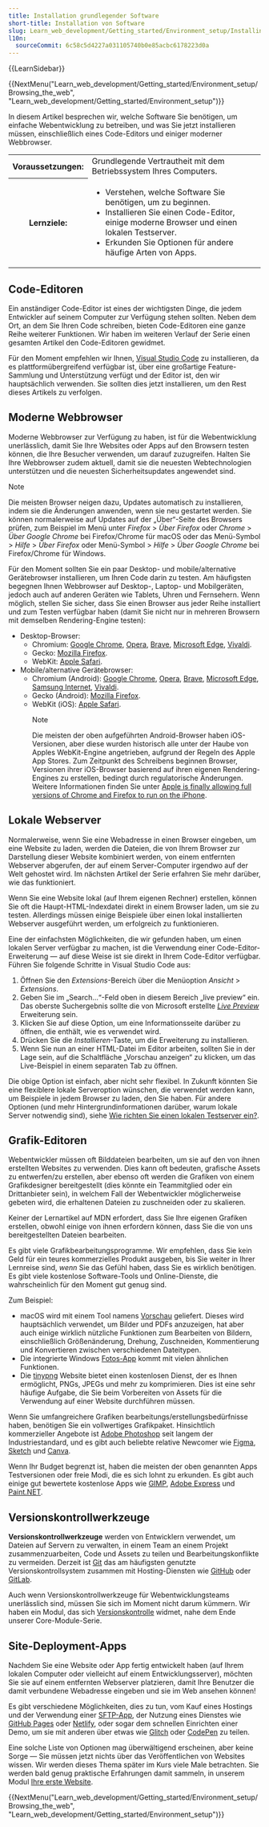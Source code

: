 ```yaml
---
title: Installation grundlegender Software
short-title: Installation von Software
slug: Learn_web_development/Getting_started/Environment_setup/Installing_software
l10n:
  sourceCommit: 6c58c5d4227a031105740b0e85acbc6178223d0a
---
```


{{LearnSidebar}}

{{NextMenu("Learn_web_development/Getting_started/Environment_setup/Browsing_the_web", "Learn_web_development/Getting_started/Environment_setup")}}

In diesem Artikel besprechen wir, welche Software Sie benötigen, um einfache Webentwicklung zu betreiben, und was Sie jetzt installieren müssen, einschließlich eines Code-Editors und einiger moderner Webbrowser.

<table>
  <tbody>
    <tr>
      <th scope="row">Voraussetzungen:</th>
      <td>
        Grundlegende Vertrautheit mit dem Betriebssystem Ihres Computers.
      </td>
    </tr>
    <tr>
      <th scope="row">Lernziele:</th>
      <td>
        <ul>
          <li>Verstehen, welche Software Sie benötigen, um zu beginnen.</li>
          <li>Installieren Sie einen Code-Editor, einige moderne Browser und einen lokalen Testserver.</li>
          <li>Erkunden Sie Optionen für andere häufige Arten von Apps.</li>
        </ul>
      </td>
    </tr>
  </tbody>
</table>

## Code-Editoren

Ein anständiger Code-Editor ist eines der wichtigsten Dinge, die jedem Entwickler auf seinem Computer zur Verfügung stehen sollten. Neben dem Ort, an dem Sie Ihren Code schreiben, bieten Code-Editoren eine ganze Reihe weiterer Funktionen. Wir haben im weiteren Verlauf der Serie einen gesamten Artikel den Code-Editoren gewidmet.

Für den Moment empfehlen wir Ihnen, [Visual Studio Code](https://code.visualstudio.com/) zu installieren, da es plattformübergreifend verfügbar ist, über eine großartige Feature-Sammlung und Unterstützung verfügt und der Editor ist, den wir hauptsächlich verwenden. Sie sollten dies jetzt installieren, um den Rest dieses Artikels zu verfolgen.

## Moderne Webbrowser

Moderne Webbrowser zur Verfügung zu haben, ist für die Webentwicklung unerlässlich, damit Sie Ihre Websites oder Apps auf den Browsern testen können, die Ihre Besucher verwenden, um darauf zuzugreifen. Halten Sie Ihre Webbrowser zudem aktuell, damit sie die neuesten Webtechnologien unterstützen und die neuesten Sicherheitsupdates angewendet sind.

> [!NOTE]
> Die meisten Browser neigen dazu, Updates automatisch zu installieren, indem sie die Änderungen anwenden, wenn sie neu gestartet werden. Sie können normalerweise auf Updates auf der „Über“-Seite des Browsers prüfen, zum Beispiel im Menü unter _Firefox_ > _Über Firefox_ oder _Chrome_ > _Über Google Chrome_ bei Firefox/Chrome für macOS oder das Menü-Symbol > _Hilfe_ > _Über Firefox_ oder Menü-Symbol > _Hilfe_ > _Über Google Chrome_ bei Firefox/Chrome für Windows.

Für den Moment sollten Sie ein paar Desktop- und mobile/alternative Gerätebrowser installieren, um Ihren Code darin zu testen. Am häufigsten begegnen Ihnen Webbrowser auf Desktop-, Laptop- und Mobilgeräten, jedoch auch auf anderen Geräten wie Tablets, Uhren und Fernsehern. Wenn möglich, stellen Sie sicher, dass Sie einen Browser aus jeder Reihe installiert und zum Testen verfügbar haben (damit Sie nicht nur in mehreren Browsern mit demselben Rendering-Engine testen):

- Desktop-Browser:
  - Chromium: [Google Chrome](https://www.google.com/chrome/), [Opera](https://www.opera.com/opera), [Brave](https://brave.com/download/), [Microsoft Edge](https://www.microsoft.com/en-us/edge), [Vivaldi](https://vivaldi.com/).
  - Gecko: [Mozilla Firefox](https://www.mozilla.org/en-US/firefox/new/).
  - WebKit: [Apple Safari](https://www.apple.com/safari/).
- Mobile/alternative Gerätebrowser:
  - Chromium (Android): [Google Chrome](https://www.google.com/chrome/go-mobile/), [Opera](https://www.opera.com/opera), [Brave](https://brave.com/download/), [Microsoft Edge](https://www.microsoft.com/en-us/edge/mobile), [Samsung Internet](https://www.samsung.com/us/support/owners/app/samsung-internet), [Vivaldi](https://vivaldi.com/android/).
  - Gecko (Android): [Mozilla Firefox](https://www.mozilla.org/en-US/firefox/browsers/mobile/android/).
  - WebKit (iOS): [Apple Safari](https://www.apple.com/safari/).
    > [!NOTE]
    > Die meisten der oben aufgeführten Android-Browser haben iOS-Versionen, aber diese wurden historisch alle unter der Haube von Apples WebKit-Engine angetrieben, aufgrund der Regeln des Apple App Stores. Zum Zeitpunkt des Schreibens beginnen Browser, Versionen ihrer iOS-Browser basierend auf ihren eigenen Rendering-Engines zu erstellen, bedingt durch regulatorische Änderungen. Weitere Informationen finden Sie unter [Apple is finally allowing full versions of Chrome and Firefox to run on the iPhone](https://www.theverge.com/2024/1/25/24050478/apple-ios-17-4-browser-engines-eu).

## Lokale Webserver

Normalerweise, wenn Sie eine Webadresse in einen Browser eingeben, um eine Website zu laden, werden die Dateien, die von Ihrem Browser zur Darstellung dieser Website kombiniert werden, von einem entfernten Webserver abgerufen, der auf einem Server-Computer irgendwo auf der Welt gehostet wird. Im nächsten Artikel der Serie erfahren Sie mehr darüber, wie das funktioniert.

Wenn Sie eine Website lokal (auf Ihrem eigenen Rechner) erstellen, können Sie oft die Haupt-HTML-Indexdatei direkt in einem Browser laden, um sie zu testen. Allerdings müssen einige Beispiele über einen lokal installierten Webserver ausgeführt werden, um erfolgreich zu funktionieren.

Eine der einfachsten Möglichkeiten, die wir gefunden haben, um einen lokalen Server verfügbar zu machen, ist die Verwendung einer Code-Editor-Erweiterung — auf diese Weise ist sie direkt in Ihrem Code-Editor verfügbar. Führen Sie folgende Schritte in Visual Studio Code aus:

1. Öffnen Sie den _Extensions_-Bereich über die Menüoption _Ansicht_ > _Extensions_.
2. Geben Sie im „Search...“-Feld oben in diesem Bereich „live preview“ ein. Das oberste Suchergebnis sollte die von Microsoft erstellte [_Live Preview_](https://marketplace.visualstudio.com/items?itemName=ms-vscode.live-server) Erweiterung sein.
3. Klicken Sie auf diese Option, um eine Informationsseite darüber zu öffnen, die enthält, wie es verwendet wird.
4. Drücken Sie die _Installieren_-Taste, um die Erweiterung zu installieren.
5. Wenn Sie nun an einer HTML-Datei im Editor arbeiten, sollten Sie in der Lage sein, auf die Schaltfläche „Vorschau anzeigen“ zu klicken, um das Live-Beispiel in einem separaten Tab zu öffnen.

Die obige Option ist einfach, aber nicht sehr flexibel. In Zukunft könnten Sie eine flexiblere lokale Serveroption wünschen, die verwendet werden kann, um Beispiele in jedem Browser zu laden, den Sie haben. Für andere Optionen (und mehr Hintergrundinformationen darüber, warum lokale Server notwendig sind), siehe [Wie richten Sie einen lokalen Testserver ein?](/de/docs/Learn_web_development/Howto/Tools_and_setup/set_up_a_local_testing_server).

## Grafik-Editoren

Webentwickler müssen oft Bilddateien bearbeiten, um sie auf den von ihnen erstellten Websites zu verwenden. Dies kann oft bedeuten, grafische Assets zu entwerfen/zu erstellen, aber ebenso oft werden die Grafiken von einem Grafikdesigner bereitgestellt (dies könnte ein Teammitglied oder ein Drittanbieter sein), in welchem Fall der Webentwickler möglicherweise gebeten wird, die erhaltenen Dateien zu zuschneiden oder zu skalieren.

Keiner der Lernartikel auf MDN erfordert, dass Sie Ihre eigenen Grafiken erstellen, obwohl einige von ihnen erfordern können, dass Sie die von uns bereitgestellten Dateien bearbeiten.

Es gibt viele Grafikbearbeitungsprogramme. Wir empfehlen, dass Sie kein Geld für ein teures kommerzielles Produkt ausgeben, bis Sie weiter in Ihrer Lernreise sind, _wenn_ Sie das Gefühl haben, dass Sie es wirklich benötigen. Es gibt viele kostenlose Software-Tools und Online-Dienste, die wahrscheinlich für den Moment gut genug sind.

Zum Beispiel:

- macOS wird mit einem Tool namens [Vorschau](https://support.apple.com/en-gb/guide/preview/welcome/mac) geliefert. Dieses wird hauptsächlich verwendet, um Bilder und PDFs anzuzeigen, hat aber auch einige wirklich nützliche Funktionen zum Bearbeiten von Bildern, einschließlich Größenänderung, Drehung, Zuschneiden, Kommentierung und Konvertieren zwischen verschiedenen Dateitypen.
- Die integrierte Windows [Fotos-App](https://support.microsoft.com/en-gb/windows/manage-photos-and-videos-with-microsoft-photos-app-c0c6422f-d4cb-2e3d-eb65-7069071b2f9b) kommt mit vielen ähnlichen Funktionen.
- Die [tinypng](https://tinypng.com/) Website bietet einen kostenlosen Dienst, der es Ihnen ermöglicht, PNGs, JPEGs und mehr zu komprimieren. Dies ist eine sehr häufige Aufgabe, die Sie beim Vorbereiten von Assets für die Verwendung auf einer Website durchführen müssen.

Wenn Sie umfangreichere Grafiken bearbeitungs/erstellungsbedürfnisse haben, benötigen Sie ein vollwertiges Grafikpaket. Hinsichtlich kommerzieller Angebote ist [Adobe Photoshop](https://www.adobe.com/products/photoshop.html) seit langem der Industriestandard, und es gibt auch beliebte relative Newcomer wie [Figma](https://www.figma.com/), [Sketch](https://www.sketch.com/) und [Canva](https://www.canva.com).

Wenn Ihr Budget begrenzt ist, haben die meisten der oben genannten Apps Testversionen oder freie Modi, die es sich lohnt zu erkunden. Es gibt auch einige gut bewertete kostenlose Apps wie [GIMP](https://www.gimp.org/), [Adobe Express](https://www.adobe.com/express/) und [Paint.NET](https://www.getpaint.net/).

## Versionskontrollwerkzeuge

**Versionskontrollwerkzeuge** werden von Entwicklern verwendet, um Dateien auf Servern zu verwalten, in einem Team an einem Projekt zusammenzuarbeiten, Code und Assets zu teilen und Bearbeitungskonflikte zu vermeiden. Derzeit ist [Git](https://git-scm.com/) das am häufigsten genutzte Versionskontrollsystem zusammen mit Hosting-Diensten wie [GitHub](https://github.com/) oder [GitLab](https://about.gitlab.com/).

Auch wenn Versionskontrollwerkzeuge für Webentwicklungsteams unerlässlich sind, müssen Sie sich im Moment nicht darum kümmern. Wir haben ein Modul, das sich [Versionskontrolle](/de/docs/Learn_web_development/Core/Version_control) widmet, nahe dem Ende unserer Core-Module-Serie.

## Site-Deployment-Apps

Nachdem Sie eine Website oder App fertig entwickelt haben (auf Ihrem lokalen Computer oder vielleicht auf einem Entwicklungsserver), möchten Sie sie auf einem entfernten Webserver platzieren, damit Ihre Benutzer die damit verbundene Webadresse eingeben und sie im Web ansehen können!

Es gibt verschiedene Möglichkeiten, dies zu tun, vom Kauf eines Hostings und der Verwendung einer [SFTP-App](/de/docs/Learn_web_development/Howto/Tools_and_setup/Upload_files_to_a_web_server#sftp), der Nutzung eines Dienstes wie [GitHub Pages](https://pages.github.com/) oder [Netlify](https://www.netlify.com/), oder sogar dem schnellen Einrichten einer Demo, um sie mit anderen über etwas wie [Glitch](https://glitch.com/) oder [CodePen](https://codepen.io/) zu teilen.

Eine solche Liste von Optionen mag überwältigend erscheinen, aber keine Sorge — Sie müssen jetzt nichts über das Veröffentlichen von Websites wissen. Wir werden dieses Thema später im Kurs viele Male betrachten. Sie werden bald genug praktische Erfahrungen damit sammeln, in unserem Modul [Ihre erste Website](/de/docs/Learn_web_development/Getting_started/Your_first_website).

{{NextMenu("Learn_web_development/Getting_started/Environment_setup/Browsing_the_web", "Learn_web_development/Getting_started/Environment_setup")}}
